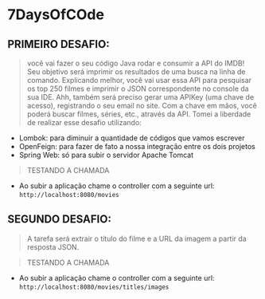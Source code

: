 # 7DaysOfCOde

## PRIMEIRO DESAFIO:
>você vai fazer o seu código Java rodar e consumir a API do IMDB! Seu objetivo será imprimir os resultados de uma busca na linha de comando.
Explicando melhor, você vai usar essa API para pesquisar os top 250 filmes e imprimir o JSON correspondente no console da sua IDE.
  Ahh, também será preciso gerar uma APIKey (uma chave de acesso), registrando o seu email no site. Com a chave em mãos, você poderá buscar filmes, séries, etc., através da API.
Tomei a liberdade de realizar esse desafio utilizando:
* Lombok: para diminuir a quantidade de códigos que vamos escrever
* OpenFeign: para fazer de fato a nossa integração entre os dois projetos
* Spring Web: só para subir o servidor Apache Tomcat

>TESTANDO A CHAMADA
* Ao subir a aplicação chame o controller com a seguinte url: ```http://localhost:8080/movies```

## SEGUNDO DESAFIO:
>A tarefa será extrair o título do filme e a URL da imagem a partir da resposta JSON.

>TESTANDO A CHAMADA
* Ao subir a aplicação chame o controller com a seguinte url: ```http://localhost:8080/movies/titles/images```
